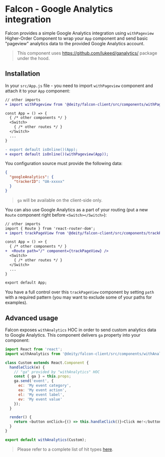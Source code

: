 # Falcon - Google Analytics integration

Falcon provides a simple Google Analytics integration using `withPageview` Higher-Order
Component to wrap your `App` component and send basic "pageview" analytics data
to the provided Google Analytics account.

> This component uses https://github.com/lukeed/ganalytics/ package
> under the hood.

## Installation

In your `src/App.js` file - you need to import `withPageview` component and attach it to your `App` component:

```diff
// other imports
+ import withPageview from '@deity/falcon-client/src/components/withPageview';

const App = () => {
  { /* other components */ }
  <Switch>
    { /* other routes */ }
  </Switch>
  ...
}

- export default isOnline()(App);
+ export default isOnline()(withPageview(App));
```

You configuration source must provide the following data:

```json
{
  "googleAnalytics": {
    "trackerID": "UA-xxxxx"
  }
}
```

> `ga` will be available on the client-side only.

You can also use Google Analytics as a part of your routing (put a new `Route` component
right before `<Switch></Switch>`):

```diff
// other imports
import { Route } from 'react-router-dom';
+ import trackPageView from '@deity/falcon-client/src/components/trackPageView';

const App = () => {
  { /* other components */ }
+  <Route path="/" component={trackPageView} />
  <Switch>
    { /* other routes */ }
  </Switch>
  ...
}

export default App;
```

You have a full control over this `trackPageView` component by setting `path` with
a required pattern (you may want to exclude some of your paths for examples).

## Advanced usage

Falcon exposes `withAnalytics` HOC in order to send custom analytics data to Google Analytics.
This component delivers `ga` property into your component:

```js
import React from 'react';
import withAnalytics from '@deity/falcon-client/src/components/withAnalytics';

class Custom extends React.Component {
  handleClick(e) {
    // "ga" provided by "withAnalytics" HOC
    const { ga } = this.props;
    ga.send('event', {
      ec: 'My event category',
      ea: 'My event action',
      el: 'My event label',
      ev: 'My event value'
    });
  }

  render() {
    return <button onClick={() => this.handleClick()}>Click me!</button>;
  }
}

export default withAnalytics(Custom);
```

> Please refer to a complete list of hit types [here](https://github.com/lukeed/ganalytics/#gasendtype-params).
